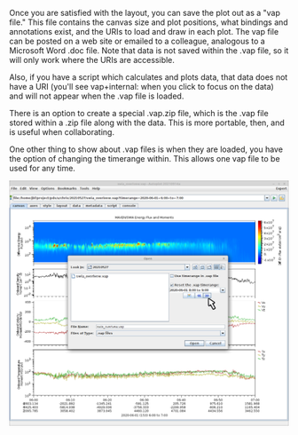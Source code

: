 Once you are satisfied with the layout, you can save the plot out as a "vap
file."  This file contains the canvas size and plot positions, what bindings
and annotations exist, and the URIs to load and draw in each plot.  The vap
file can be posted on a web site or emailed to a colleague, analogous to a
Microsoft Word .doc file.  Note that data is not saved within the .vap 
file, so it will only work where the URIs are accessible.  

Also, if you have a script which calculates and plots data, that data does not
have a URI (you'll see vap+internal: when you click to focus on the data) 
and will not appear when the .vap file is loaded.

There is an option to create a special .vap.zip file, which is the .vap file
stored within a .zip file along with the data.  This is more portable, then, 
and is useful when collaborating.

One other thing to show about .vap files is when they are loaded, you have the
option of changing the timerange within.  This allows one vap file to be used
for any time.

<img src='media/loadVapResetTimeRange.png'>
